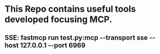 # This Repo contains useful tools developed focusing MCP.

## SSE: fastmcp run test.py:mcp --transport sse --host 127.0.0.1 --port 6969
